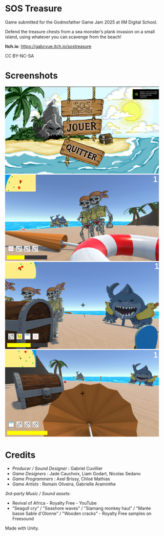 # SOS Treasure 

Game submitted for the Godmofather Game Jam 2025 at IIM Digital School.

Defend the treasure chests from a sea monster’s plank invasion on a small island, using whatever you can scavenge from the beach!

__Itch.io__: https://gabcvue.itch.io/sostreasure

CC BY-NC-SA

# Screenshots

![C4.png](screenshots/C4.png)
![C1.png](screenshots/C1.png)
![C2.png](screenshots/C2.png)
![C3.png](screenshots/C3.png)

# Credits

- _Producer / Sound Designer_ : Gabriel Cuvillier
- _Game Designers_ : Jade Cauchoix, Liam Godart, Nicolas Sedano
- _Game Programmers_ : Axel Brissy, Chloé Mathias
- _Game Artists_ : Romain Oliveira, Gabrielle Araminthe

_3rd-party Music / Sound assets_: 

- Revival of Africa - Royalty Free - YouTube
- "Seagull cry" / "Seashore waves" / "Siamang monkey haul" / "Marée basse Sable d'Olonne" /  "Wooden cracks" - Royalty Free samples on Freesound

Made with Unity.
